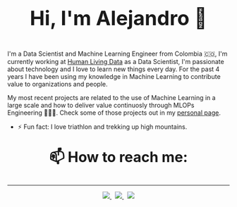 # <p align="center" style="font-size: 45;"> Hi, I'm Alejandro 👾</p>

I'm a Data Scientist and Machine Learning Engineer from Colombia 🇨🇴, I'm currently working at [Human Living Data](https://www.humanld.io/home) as a Data Scientist, I'm passionate about technology and I love to learn new things every day. For the past 4 years I have been using my knowledge in Machine Learning to contribute value to organizations and people.

My most recent projects are related to the use of Machine Learning in a large scale and how to deliver value continuosly through MLOPs Engineering 👨🏽‍💻. Check some of those projects out in my [personal page](https://alejohz.github.io/).

- ⚡ Fun fact: I love triathlon and trekking up high mountains.
### <p align="center" style="font-size: 32;">📫 How to reach me:</p>
---
<p align="center">
<a href="https://twitter.com/alejohenao98">
  <img src="https://img.shields.io/badge/Twitter-%231DA1F2.svg?style=for-the-badge&logo=Twitter&logoColor=white" />
  </a>
  &nbsp;
  <a href="https://www.linkedin.com/in/alejandro-henao-zapata-95855511a/">
  <img src=https://img.shields.io/badge/linkedin-%230077B5.svg?style=for-the-badge&logo=linkedin&logoColor=white>
  </a>
  &nbsp;
    <a href="mailto:alejandrohenao91@gmail.com">
  <img src=https://img.shields.io/badge/Gmail-D14836?style=for-the-badge&logo=gmail&logoColor=white>
  </a>
</p>
<!--
**alejohz/alejohz** is a ✨ _special_ ✨ repository because its `README.md` (this file) appears on your GitHub profile.

Here are some ideas to get you started:

- 🔭 I’m currently working on ...
- 🌱 I’m currently learning ...
- 👯 I’m looking to collaborate on ...
- 🤔 I’m looking for help with ...
- 💬 Ask me about ...
- 📫 How to reach me: ...
- 😄 Pronouns: ...
- ⚡ Fun fact: ...
-->
